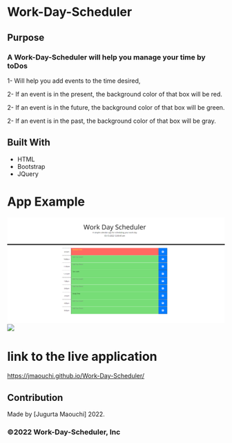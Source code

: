 # Work-Day-Scheduler

## Purpose
### A Work-Day-Scheduler will help you manage your time by toDos

1- Will help you add events to the time desired,

2- If an event is in the present, the background color of that box will be red.

2- If an event is in the future, the background color of that box will be green.

2- If an event is in the past, the background color of that box will be gray.
 
## Built With
* HTML
* Bootstrap
* JQuery

# App Example 
![](assets/images/Schedule.png) 
![](assets/images/Gif.gif) 
# link to the live application

https://jmaouchi.github.io/Work-Day-Scheduler/

## Contribution
Made by [Jugurta Maouchi]  2022.

### ©️2022 Work-Day-Scheduler, Inc 
